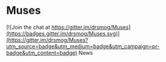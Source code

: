 # Muses

[![Join the chat at https://gitter.im/drsmog/Muses](https://badges.gitter.im/drsmog/Muses.svg)](https://gitter.im/drsmog/Muses?utm_source=badge&utm_medium=badge&utm_campaign=pr-badge&utm_content=badge)
News
